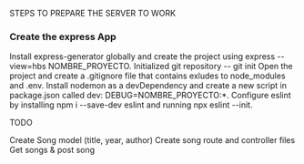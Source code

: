 
STEPS TO PREPARE THE SERVER TO WORK

### Create the express App

Install express-generator globally and create the project using express --view=hbs NOMBRE_PROYECTO.
Initialized git repository -- git init
Open the project and create a .gitignore file that contains exludes to node_modules and .env.
Install nodemon as a devDependency and create a new script in package.json called dev: DEBUG=NOMBRE_PROYECTO:*.
Configure eslint by installing npm i --save-dev eslint and running npx eslint --init.


TODO

Create Song model (title, year, author)
Create song route and controller files
Get songs & post song